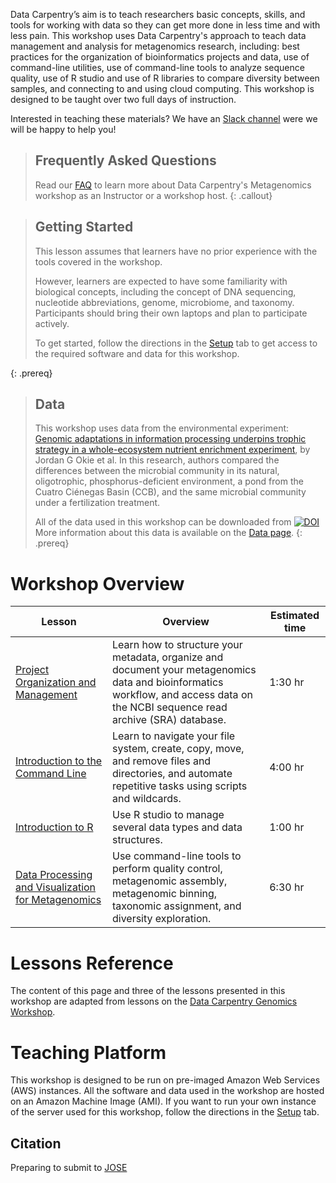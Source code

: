 ---
---

Data Carpentry’s aim is to teach researchers basic concepts, skills, and tools 
for working
with data so they can get more done in less time and with less pain. This workshop uses 
Data Carpentry's approach to
teach data management and analysis for metagenomics research, including: 
best practices for the organization of bioinformatics projects and data, use
of command-line utilities, use of command-line tools to analyze sequence quality, 
use of R studio and use of R libraries to compare diversity between samples, 
and connecting to and using cloud computing. 
This workshop is designed to be taught over two full days of instruction.

Interested in teaching these materials? We have an 
[Slack channel](https://join.slack.com/t/metagenomicslesson/shared_invite/zt-pjaldgg7-BQVHxLTAqxlklkaH881xbA) 
were we will be happy to help you!


> ## Frequently Asked Questions
> Read our [FAQ](/metagenomics-workshop/faq/) to learn more about Data Carpentry's Metagenomics workshop as an Instructor or a workshop host.
{: .callout}

> ## Getting Started
>
> This lesson assumes that learners have no prior experience with the tools covered in the workshop.   
> 
> However, learners are expected to have some familiarity with biological concepts,
> including the 
> concept of DNA sequencing, nucleotide abbreviations, genome, microbiome, and taxonomy. Participants should bring their own laptops and plan to participate actively.  
> 
> To get started, follow the directions in the [Setup](setup.html) tab to 
> get access to the required software and data for this workshop.
> 
{: .prereq}

> ## Data
> 
> This workshop uses data from the environmental experiment: [Genomic adaptations in information 
> processing underpins trophic strategy in a whole-ecosystem nutrient 
> enrichment experiment](https://elifesciences.org/articles/49816), by Jordan G Okie et al.
> In this research, authors compared the differences between the microbial community 
> in its natural, oligotrophic, phosphorus-deficient 
>environment, a pond from the Cuatro Ciénegas Basin (CCB), and the same microbial 
>community under a fertilization treatment.
>
> All of the data used in this workshop can be downloaded from
>  [![DOI](https://zenodo.org/badge/DOI/10.5281/zenodo.4285900.svg)](https://doi.org/10.5281/zenodo.4285900)
> More information about this data is available on the [Data page](https://carpentries-incubator.github.io/metagenomics-workshop/data/index.html).
{: .prereq} 

# Workshop Overview 

| Lesson    | Overview | Estimated time|
| ------- | ---------- | ---------- |
| [Project Organization and Management](https://gwu-libraries.github.io/organization-metagenomics/) | Learn how to structure your metadata, organize and document your metagenomics data and bioinformatics workflow, and access data on the NCBI sequence read archive (SRA) database.|1:30 hr|  
| [Introduction to the Command Line](https://gwu-libraries.github.io/shell-metagenomics/) |  Learn to navigate your file system, create, copy, move, and remove files and directories, and automate repetitive tasks using scripts and wildcards. | 4:00 hr| 
|[Introduction to R](https://gwu-libraries.github.io/introduction-to-R-for-metagenomics/) | Use R studio to manage several data types and data structures. | 1:00 hr| 
|[Data Processing and Visualization for Metagenomics](https://gwu-libraries.github.io/metagenomics/) | Use command-line tools to perform quality control, metagenomic assembly, metagenomic binning, taxonomic assignment, and diversity exploration. | 6:30 hr| 

<!--
# Optional Additional Lessons

| Lesson | Overview |
| ------- | -------- |
| [16S genomics](https://datacarpentry.org/genomics-r-intro/) | Use R to analyze and visualize between-sample variation. |
!-->

# Lessons Reference
The content of this page and three of the lessons presented in this workshop are adapted from lessons on the [Data Carpentry Genomics Workshop](https://datacarpentry.org/genomics-workshop/).

# Teaching Platform
This workshop is designed to be run on pre-imaged Amazon Web Services (AWS)
instances. All the software and data used in the workshop are hosted on an Amazon Machine Image (AMI).
If you want to run your own instance of the server used for this workshop, follow the directions in the [Setup](setup.html) tab. 

## Citation 
Preparing to submit to [JOSE](https://jose.theoj.org/about)
